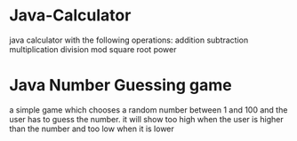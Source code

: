 # Java-Calculator
java calculator with the following operations:
addition
subtraction
multiplication
division
mod
square root
power
# Java Number Guessing game
a simple game which chooses a random number between 1 and 100 and the user has to guess the number. 
it will show too high when the user is higher than the number and too low when it is lower
